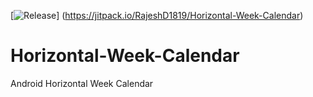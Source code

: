 [![Release](https://jitpack.io/v/RajeshD1819/Horizontal-Week-Calendar.svg)]
(https://jitpack.io/RajeshD1819/Horizontal-Week-Calendar)

# Horizontal-Week-Calendar
Android Horizontal Week Calendar

